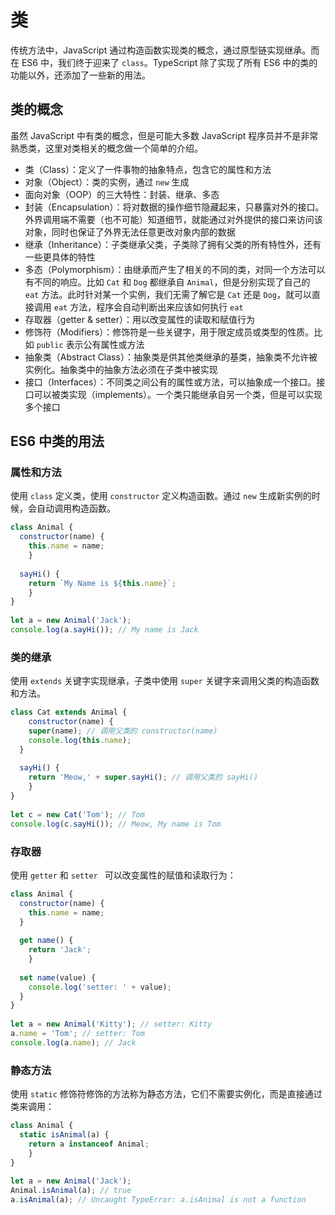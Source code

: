 # 类

传统方法中，JavaScript 通过构造函数实现类的概念，通过原型链实现继承。而在 ES6 中，我们终于迎来了 `class`。TypeScript 除了实现了所有 ES6 中的类的功能以外，还添加了一些新的用法。

## 类的概念

虽然 JavaScript 中有类的概念，但是可能大多数 JavaScript 程序员并不是非常熟悉类，这里对类相关的概念做一个简单的介绍。

- 类（Class）：定义了一件事物的抽象特点，包含它的属性和方法
- 对象（Object）：类的实例，通过 `new` 生成
- 面向对象（OOP）的三大特性：封装、继承、多态
- 封装（Encapsulation）：将对数据的操作细节隐藏起来，只暴露对外的接口。外界调用端不需要（也不可能）知道细节，就能通过对外提供的接口来访问该对象，同时也保证了外界无法任意更改对象内部的数据
- 继承（Inheritance）：子类继承父类，子类除了拥有父类的所有特性外，还有一些更具体的特性
- 多态（Polymorphism）：由继承而产生了相关的不同的类，对同一个方法可以有不同的响应。比如 `Cat` 和 `Dog` 都继承自 `Animal`，但是分别实现了自己的 `eat` 方法。此时针对某一个实例，我们无需了解它是 `Cat` 还是 `Dog`，就可以直接调用 `eat` 方法，程序会自动判断出来应该如何执行 `eat`
- 存取器（getter & setter）：用以改变属性的读取和赋值行为
- 修饰符（Modifiers）：修饰符是一些关键字，用于限定成员或类型的性质。比如 `public` 表示公有属性或方法
- 抽象类（Abstract Class）：抽象类是供其他类继承的基类，抽象类不允许被实例化。抽象类中的抽象方法必须在子类中被实现
- 接口（Interfaces）：不同类之间公有的属性或方法，可以抽象成一个接口。接口可以被类实现（implements）。一个类只能继承自另一个类，但是可以实现多个接口

## ES6 中类的用法

### 属性和方法

使用 `class` 定义类，使用 `constructor` 定义构造函数。通过 `new` 生成新实例的时候，会自动调用构造函数。

``` javascript
class Animal {
  constructor(name) {
    this.name = name;
	}
 
  sayHi() {
    return `My Name is ${this.name}`;
	}
}
 
let a = new Animal('Jack');
console.log(a.sayHi()); // My name is Jack
```

### 类的继承

使用 `extends` 关键字实现继承，子类中使用 `super` 关键字来调用父类的构造函数和方法。

``` javascript
class Cat extends Animal {
	constructor(name) {
    super(name); // 调用父类的 constructor(name)
    console.log(this.name);
  }
 
  sayHi() {
    return 'Meow,' + super.sayHi(); // 调用父类的 sayHi()
	}
}
 
let c = new Cat('Tom'); // Tom
console.log(c.sayHi()); // Meow, My name is Tom
```

### 存取器

使用 `getter` 和 `setter ` 可以改变属性的赋值和读取行为：

``` javascript
class Animal {
  constructor(name) {
    this.name = name;
  }
 
  get name() {
    return 'Jack';
	}
 
  set name(value) {
    console.log('setter: ' + value);
  }
}
 
let a = new Animal('Kitty'); // setter: Kitty
a.name = 'Tom'; // setter: Tom
console.log(a.name); // Jack
```

### 静态方法

使用 `static` 修饰符修饰的方法称为静态方法，它们不需要实例化，而是直接通过类来调用：

``` javascript
class Animal {
  static isAnimal(a) {
    return a instanceof Animal;
	}
}
 
let a = new Animal('Jack');
Animal.isAnimal(a); // true
a.isAnimal(a); // Uncaught TypeError: a.isAnimal is not a function
```
